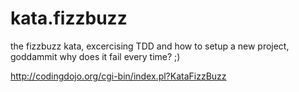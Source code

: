 # kata.fizzbuzz
the fizzbuzz kata, excercising TDD and how to setup a new project, goddammit why does it fail every time? ;)

http://codingdojo.org/cgi-bin/index.pl?KataFizzBuzz
